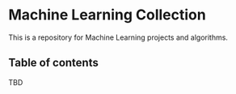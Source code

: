 # Machine Learning Collection

This is a repository for Machine Learning projects and algorithms.

## Table of contents

TBD
